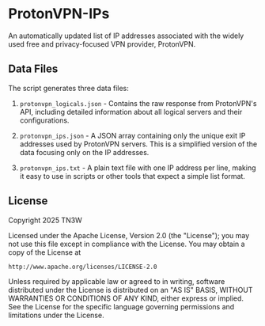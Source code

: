 # ProtonVPN-IPs

An automatically updated list of IP addresses associated with the widely used free and privacy-focused VPN provider, ProtonVPN.

## Data Files

The script generates three data files:

1. `protonvpn_logicals.json` - Contains the raw response from ProtonVPN's API, including detailed information about all logical servers and their configurations.

2. `protonvpn_ips.json` - A JSON array containing only the unique exit IP addresses used by ProtonVPN servers. This is a simplified version of the data focusing only on the IP addresses.

3. `protonvpn_ips.txt` - A plain text file with one IP address per line, making it easy to use in scripts or other tools that expect a simple list format.

## License
Copyright 2025 TN3W

Licensed under the Apache License, Version 2.0 (the "License");
you may not use this file except in compliance with the License.
You may obtain a copy of the License at

    http://www.apache.org/licenses/LICENSE-2.0

Unless required by applicable law or agreed to in writing, software
distributed under the License is distributed on an "AS IS" BASIS,
WITHOUT WARRANTIES OR CONDITIONS OF ANY KIND, either express or implied.
See the License for the specific language governing permissions and
limitations under the License.
